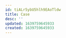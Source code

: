 ```yaml
---
id: tiALr5ybU5hlh9EAoTldw
title: Case
desc: ''
updated: 1639759645933
created: 1639759645933
---
```


